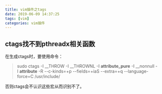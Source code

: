 ```yaml
---
title: vim插件之tags
date: 2019-06-09 14:37:25
tags: [vim]
categories: vim插件
---
```


## ctags找不到pthreadx相关函数
在生成ctags时，要使用命令：
>sudo ctags  -I __THROW  -I __THROWNL -I __attribute_pure__ -I __nonnull -I __attribute__ -R --c-kinds=+p --fields=+iaS --extra=+q --language-force=C  /usr/include/

否则ctags会不认识这些宏从而识别不了。